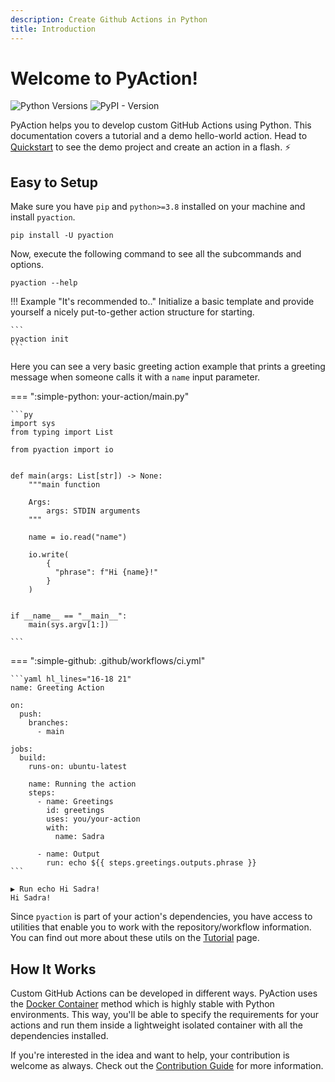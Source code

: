 ```yaml
---
description: Create Github Actions in Python
title: Introduction
---
```


# Welcome to PyAction!

![Python Versions](https://img.shields.io/pypi/pyversions/pyaction?color=4E2DB7)
![PyPI - Version](https://img.shields.io/pypi/v/pyaction?color=4E2DB7&label=version)

PyAction helps you to develop custom GitHub Actions using Python. This documentation covers a tutorial and a demo hello-world action. Head to [Quickstart](quickstart.md) to see the demo project and create an action in a flash. :zap:

## Easy to Setup
Make sure you have `pip` and `python>=3.8` installed on your machine and install `pyaction`.

```
pip install -U pyaction
```

Now, execute the following command to see all the subcommands and options.
```
pyaction --help
```

!!! Example "It's recommended to.."
    Initialize a basic template and provide yourself a nicely put-to-gether action structure for starting.

    ```
    pyaction init
    ```

Here you can see a very basic greeting action example that prints a greeting message when someone calls it with a `name` input parameter.

=== ":simple-python: your-action/main.py"

    ```py
    import sys
    from typing import List

    from pyaction import io


    def main(args: List[str]) -> None:
        """main function

        Args:
            args: STDIN arguments
        """

        name = io.read("name")

        io.write(
            {
              "phrase": f"Hi {name}!"
            }
        )


    if __name__ == "__main__":
        main(sys.argv[1:])

    ```

=== ":simple-github: .github/workflows/ci.yml"

    ```yaml hl_lines="16-18 21"
    name: Greeting Action

    on:
      push:
        branches:
          - main

    jobs:
      build:
        runs-on: ubuntu-latest

        name: Running the action
        steps:
          - name: Greetings
            id: greetings
            uses: you/your-action
            with:
              name: Sadra

          - name: Output
            run: echo ${{ steps.greetings.outputs.phrase }}
    ```

```plaintext title="Output" linenums="1"
▶ Run echo Hi Sadra!
Hi Sadra!
```

Since `pyaction` is part of your action's dependencies, you have access to utilities that enable you to work with the repository/workflow information. You can find out more about these utils on the [Tutorial](tutorial.md) page.

## How It Works
Custom GitHub Actions can be developed in different ways. PyAction uses the [Docker Container](https://docs.github.com/en/actions/creating-actions/about-custom-actions#docker-container-actions) method which is highly stable with Python environments. This way, you'll be able to specify the requirements for your actions and run them inside a lightweight isolated container with all the dependencies installed.

If you're interested in the idea and want to help, your contribution is welcome as always. Check out the [Contribution Guide](contributing.md) for more information.
